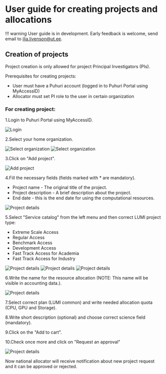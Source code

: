 # User guide for creating projects and allocations

!!! warning
    User guide is in development. Early feedback is welcome, send email to ilja.livenson@ut.ee.

## Creation of projects

Project creation is only allowed for project Principal Investigators (PIs).

Prerequisites for creating projects:

- User must have a Puhuri account (logged in to Puhuri Portal using MyAccessID)
- Allocator must set PI role to the user in certain organization

### For creating project:

1.Login to Puhuri Portal using MyAccessID.
   
![Login](../../assets/Login.PNG)

2.Select your home organization.
   
![Select organization](../../assets/Select%20workspace.PNG)
![Select organization](../../assets/Select%20workspace_1.PNG)

3.Click on "Add project".
   
![Add project](../../assets/Add%20project.PNG)

4.Fill the necessary fields (fields marked with * are mandatory).

- Project name - The original title of the project.
- Project description - A brief description about the project.
- End date - this is the end date for using the computational resources.
    
![Project details](../../assets/Project%20details.PNG)

5.Select "Service catalog" from the left menu and then correct LUMI project type:

- Extreme Scale Access
- Regular Access
- Benchmark Access
- Development Access
- Fast Track Access for Academia
- Fast Track Access for Industry
    
![Project details](../../assets/Service%20catalog.PNG)
![Project details](../../assets/LUMI%20resource.PNG)
![Project details](../../assets/Available%20resources.PNG)

6.Write the name for the resource allocation (NOTE: This name will be visible in accounting data.).

![Project details](../../assets/Resource%20config.PNG)

7.Select correct plan (LUMI common) and write needed allocation quota (CPU, GPU and Storage).

8.Write short description (optional) and choose correct science field (mandatory).

9.Click on the "Add to cart".

10.Check once more and click on "Request an approval"

![Project details](../../assets/Approval%20request.PNG)

Now national allocator will receive notification about new project request and it can be approved or rejected.